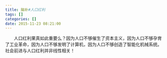 ```yaml
---
title: 脑补#人口红利
tags: []
categories: []
date: 2015-11-23 08:21:00 
---
```



&emsp;&emsp;人口红利果真如此重要么？因为人口不够催生了资本主义，因为人口不够孕育了工业革命，因为人口不够发明了计算机，因为人口不够创造了智能化机械系统。社会前进与人口红利并非线性相关！